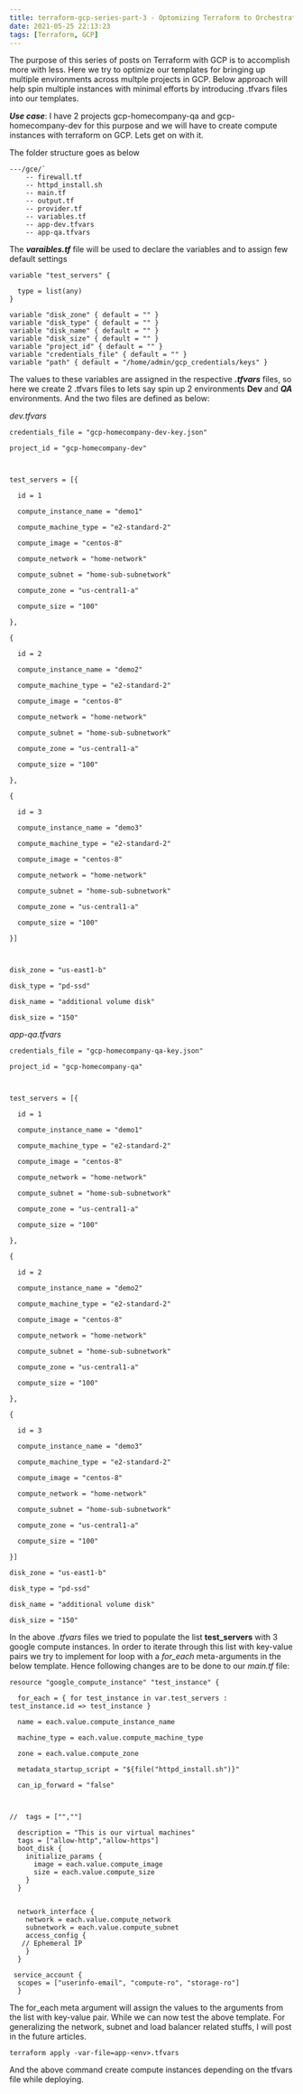 ```yaml
---
title: terraform-gcp-series-part-3 - Optomizing Terraform to Orchestrate Multiple Environment
date: 2021-05-25 22:13:23
tags: [Terraform, GCP]
---
```


The purpose of this series of posts on Terraform with GCP is to accomplish more with less.  Here we try to optimize our templates for bringing up multiple environments across multple projects in GCP.  Below approach will help spin multiple instances with minimal efforts by introducing .tfvars files into our templates.

***Use case***: I have 2  projects gcp-homecompany-qa and gcp-homecompany-dev for this purpose and we will have to create compute instances with terraform on GCP. Lets get on with it.



The folder structure goes as below

```
---/gce/`
	-- firewall.tf
	-- httpd_install.sh
	-- main.tf
	-- output.tf
	-- provider.tf
	-- variables.tf
	-- app-dev.tfvars
    -- app-qa.tfvars
```

The ***varaibles.tf*** file will be used to declare the variables and to assign few default settings

```
variable "test_servers" { 

  type = list(any) 
}

variable "disk_zone" { default = "" }
variable "disk_type" { default = "" }
variable "disk_name" { default = "" }
variable "disk_size" { default = "" }
variable "project_id" { default = "" }
variable "credentials_file" { default = "" }
variable "path" { default = "/home/admin/gcp_credentials/keys" }
```



The values to these variables are assigned in the respective ***.tfvars*** files, so here we create 2 .tfvars files to lets say spin up 2 environments **Dev** and ***QA*** environments. And the two files are defined as below:

*dev.tfvars* 

```
credentials_file = "gcp-homecompany-dev-key.json"

project_id = "gcp-homecompany-dev"



test_servers = [{

  id = 1

  compute_instance_name = "demo1"

  compute_machine_type = "e2-standard-2"

  compute_image = "centos-8"

  compute_network = "home-network"

  compute_subnet = "home-sub-subnetwork"

  compute_zone = "us-central1-a"

  compute_size = "100"

},

{

  id = 2

  compute_instance_name = "demo2"

  compute_machine_type = "e2-standard-2"

  compute_image = "centos-8"

  compute_network = "home-network"

  compute_subnet = "home-sub-subnetwork"

  compute_zone = "us-central1-a"

  compute_size = "100"

},

{

  id = 3

  compute_instance_name = "demo3"

  compute_machine_type = "e2-standard-2"

  compute_image = "centos-8"

  compute_network = "home-network"

  compute_subnet = "home-sub-subnetwork"

  compute_zone = "us-central1-a"

  compute_size = "100"

}]



disk_zone = "us-east1-b"

disk_type = "pd-ssd"

disk_name = "additional volume disk"

disk_size = "150"
```



*app-qa.tfvars*

```
credentials_file = "gcp-homecompany-qa-key.json"

project_id = "gcp-homecompany-qa"



test_servers = [{

  id = 1

  compute_instance_name = "demo1"

  compute_machine_type = "e2-standard-2"

  compute_image = "centos-8"

  compute_network = "home-network"

  compute_subnet = "home-sub-subnetwork"

  compute_zone = "us-central1-a"

  compute_size = "100"

},

{

  id = 2

  compute_instance_name = "demo2"

  compute_machine_type = "e2-standard-2"

  compute_image = "centos-8"

  compute_network = "home-network"

  compute_subnet = "home-sub-subnetwork"

  compute_zone = "us-central1-a"

  compute_size = "100"

},

{

  id = 3

  compute_instance_name = "demo3"

  compute_machine_type = "e2-standard-2"

  compute_image = "centos-8"

  compute_network = "home-network"

  compute_subnet = "home-sub-subnetwork"

  compute_zone = "us-central1-a"

  compute_size = "100"

}]

disk_zone = "us-east1-b"

disk_type = "pd-ssd"

disk_name = "additional volume disk"

disk_size = "150"
```



In the above *.tfvars* files we tried to populate the list **test_servers** with 3 google compute instances. In order to iterate through this list with key-value pairs we try to implement for loop with a *for_each* meta-arguments in the below template. Hence following changes are to be done to our *main.tf* file:



```
resource "google_compute_instance" "test_instance" {

  for_each = { for test_instance in var.test_servers : test_instance.id => test_instance }

  name = each.value.compute_instance_name

  machine_type = each.value.compute_machine_type

  zone = each.value.compute_zone

  metadata_startup_script = "${file("httpd_install.sh")}" 

  can_ip_forward = "false"



//  tags = ["",""]

  description = "This is our virtual machines"
  tags = ["allow-http","allow-https"]
  boot_disk {
    initialize_params {
      image = each.value.compute_image
      size = each.value.compute_size
    }
  }


  network_interface {
    network = each.value.compute_network
    subnetwork = each.value.compute_subnet
    access_config {
   // Ephemeral IP
    }
  }

 service_account {
  scopes = ["userinfo-email", "compute-ro", "storage-ro"]
  }
```

The for_each meta argument will assign the values to the arguments from the list with key-value pair. While we can now test the above  template. For generalizing the network, subnet and load balancer related stuffs, I will post in the future articles.



`terraform apply -var-file=app-<env>.tfvars`



And the above command create compute instances depending on the tfvars file while deploying.

